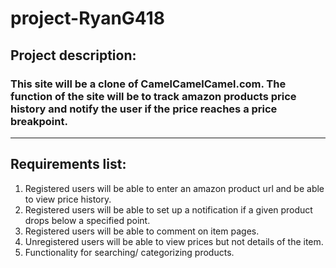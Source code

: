 # project-RyanG418
## Project description:
### This site will be a clone of CamelCamelCamel.com. The function of the site will be to track amazon products price history and notify the user if the price reaches a price breakpoint.
---
## Requirements list:
1. Registered users will be able to enter an amazon product url and be able to view price history.
1. Registered users will be able to set up a notification if a given product drops below a specified point.
1. Registered users will be able to comment on item pages.
1. Unregistered users will be able to view prices but not details of the item.
1. Functionality for searching/ categorizing products.


